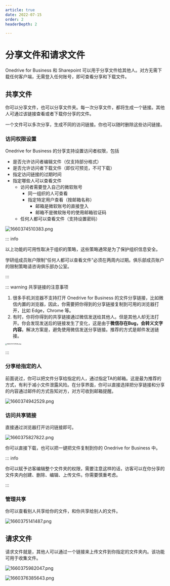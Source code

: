 ```yaml
---
article: true
date: 2022-07-15
order: 2
headerDepth: 2

---
```


# 分享文件和请求文件

Onedrive for Business 和 Sharepoint 可以用于分享文件给其他人。对方无需下载任何客户端，无需登入任何账号，即可查看分享和下载文件。

## 共享文件

你可以分享文件，也可以分享文件夹。每一次分享文件，都将生成一个链接。其他人可通过该链接查看或者下载你分享的文件。

一个文件可以多次分享，生成不同的访问链接。你也可以随时删除这些访问链接。

### 访问权限设置

Onedrive for Business 的分享支持设置访问者权限，包括

- 是否允许访问者编辑文件（仅支持部分格式）
- 是否允许访问者下载文件（即仅可预览，不可下载）
- 指定访问链接的过期时间
- 指定哪些人可以查看文件
  - 访问者需要登入自己的微软账号
    - 同一组织的人可查看
    - 指定特定用户查看（按邮箱名称）
      - 邮箱是微软账号的直接登入
      - 邮箱不是微软账号的使用邮箱验证码
  - 任何人都可以查看文件（支持设置密码）

![1660374510383.png](https://static-file.zxg.red/2022/08/13/cbb36f1b5f48c.png)

::: info

以上功能的可用性取决于组织的策略，这些策略通常是为了保护组织信息安全。

学研组成员账户限制“任何人都可以查看文件”必须在两周内过期。俱乐部成员账户的限制策略请咨询俱乐部办公室。

:::

::: warning 共享链接的注意事项

1. 很多手机浏览器不支持打开 Onedrive for Business 的文件分享链接，比如微信内置的浏览器，因此，你需要把你得到的分享链接复制到可用的浏览器打开，比如 Edge，Chrome 等。
2. 有时，你将你得到的共享链接通过微信发送给其他人。但是其他人却无法打开。你会发现发送后的链接发生了变化，这是由于**微信存在Bug，会转义文字内容**。解决方案是，避免使用微信发送分享链接。推荐的方式是邮件发送链接。

<img src="https://static-file.zxg.red/2022/08/13/248d2c7ec8dd3.png" alt="1660375737808.png" style="zoom:33%;" />

:::

### 分享给指定的人

前面说过，你可以把文件分享给指定的人，通过指定TA的邮箱。这是最为推荐的方式，有利于减小文件泄露风险。在分享界面，你可以直接选择把分享链接和分享的内容通过邮件的方式告知对方，对方可收到邮箱提醒。

![1660374942529.png](https://static-file.zxg.red/2022/08/13/902745367da7b.png)

### 访问共享链接

直接通过浏览器打开访问链接即可。

![1660375827822.png](https://static-file.zxg.red/2022/08/13/22d38bc8657ce.png)

你可以直接下载，也可以把一键把文件复制到你的 Onedrive for Business 中。

::: info

你可以赋予访客编辑整个文件夹的权限，需要注意这样的话，访客可以在你分享的文件夹内创建、删除、编辑、上传文件。你需要慎重考虑。

:::

### 管理共享

你可以查看别人共享给你的文件，和你共享给别人的文件。

![1660375141487.png](https://static-file.zxg.red/2022/08/13/f47882d3762bf.png)

## 请求文件

请求文件就是，其他人可以通过一个链接来上传文件到你指定的文件夹内。该功能可用于收集文件。

![1660375982047.png](https://static-file.zxg.red/2022/08/13/56985c1c6c2e6.png)

![1660376385643.png](https://static-file.zxg.red/2022/08/13/e3f5f80783c21.png)